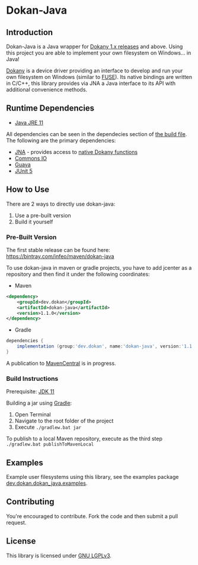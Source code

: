 Dokan-Java
======
## Introduction
Dokan-Java is a Java wrapper for [Dokany 1.x releases](https://github.com/dokan-dev/dokany/releases) and above. Using this project you are able to implement your own filesystem on Windows... in Java!

[Dokany](https://github.com/dokan-dev/dokany) is a device driver providing an interface to develop and run your own filesystem on Windows (similar to [FUSE](https://github.com/libfuse/libfuse)). Its native bindings are written in C/C++, this library provides via JNA a Java interface to its API with additional convenience methods.

## Runtime Dependencies
- [Java JRE 11](https://jdk.java.net/11/)

All dependencies can be seen in the dependecies section of [the build file](build.gradle). The following are the primary dependencies:

- [JNA](https://github.com/java-native-access/jna) - provides access to [native Dokany functions](https://dokan-dev.github.io/dokany-doc/html/struct_d_o_k_a_n___o_p_e_r_a_t_i_o_n_s.html)
- [Commons IO](https://commons.apache.org/proper/commons-io/)
- [Guava](https://github.com/google/guava)
- [JUnit 5](https://junit.org/junit5/)

## How to Use
There are 2 ways to directly use dokan-java:
1. Use a pre-built version
2. Build it yourself

### Pre-Built Version
The first stable release can be found here: https://bintray.com/infeo/maven/dokan-java

To use dokan-java in maven or gradle projects, you have to add jcenter as a repository and then find it under the following coordinates:
* Maven
```xml
<dependency>
    <groupId>dev.dokan</groupId>
    <artifactId>dokan-java</artifactId>
    <version>1.1.0</version>
</dependency>
```
* Gradle
```groovy
dependencies {
    implementation (group:'dev.dokan', name:'dokan-java', version:'1.1.0')
}
```

A publication to [MavenCentral](https://repo.maven.apache.org/maven2/) is in progress.
	
### Build Instructions
Prerequisite: [JDK 11](https://jdk.java.net/11/)

Building a jar using [Gradle](https://gradle.org/):
 1. Open Terminal
 2. Navigate to the root folder of the project 
 3. Execute `./gradlew.bat jar`

To publish to a local Maven repository, execute as the third step `./gradlew.bat publishToMavenLocal`

## Examples
Example user filesystems using this library, see the examples package [dev.dokan.dokan_java.examples](https://github.com/dokan-dev/dokan-java/tree/develop/src/main/java/dev/dokan/dokan_java/examples).

## Contributing
You're encouraged to contribute. Fork the code and then submit a pull request.

## License
This library is licensed under [GNU LGPLv3](LICENSE).
